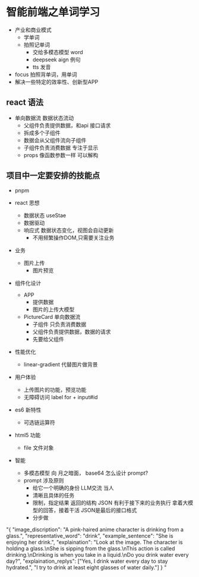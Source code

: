 # 智能前端之单词学习
- 产业和商业模式 
  - 学单词
  - 拍照记单词
    - 交给多模态模型 word
    - deepseek  aign 例句
    - tts  发音
- focus
  拍照背单词，用单词
- 解决一些特定的效率性、创新型APP


<!-- - npm init vite
  vite 是工程化脚手架，构建工具
- npm i 慢了点
  react... 项目依赖
  npm config get registry 看源
  npm config set registry https://registry.npmmirror.com
  将 npm 的默认包镜像源切换为国内的 npmmirror 镜像（又称为 淘宝 NPM 镜像），这个操作非常常见，尤其在中国大陆地区，可以显著提高 npm install 的下载速度。

  pnpm 代替npm
  不同的项目中 重复去安装了react
  react 等包放到一个地方，如果之前安装过，链接，只需要安装一次
  npm install -g pnpm   全局安装pnpm
  pnpm --version  版本号 -->


## react 语法
- 单向数据流
  数据状态流动
  - 父组件负责提供数据，和api 接口请求
  - 拆成多个子组件 
  - 数据会从父组件流向子组件
  - 子组件负责消费数据   专注于显示
  - props
    <PictureCard 
    uploadImage={uploadImage}
    />
    像函数参数一样 可以解构 
## 项目中一定要安排的技能点
- pnpm
- react  思想
  - 数据状态 useStae
  - 数据驱动
  - 响应式 数据状态变化，视图会自动更新
    - 不用频繁操作DOM,只需要关注业务
- 业务
  - 图片上传
    - 图片预览
- 组件化设计
  - APP
    - 提供数据
    - 图片的上传大模型 
  - PictureCard
    单向数据流
    - 子组件 只负责消费数据
    - 父组件负责提供数据，数据的请求
    - 先要给父组件 
- 性能优化
  - linear-gradient 代替图片做背景
- 用户体验
  - 上传图片的功能，预览功能
  - 无障碍访问
     label for + input#id 
- es6 新特性
  - 可选链运算符
- html5 功能
  - file  文件对象
  
- 智能
  - 多模态模型 
    向 月之暗面， base64 
    怎么设计 prompt?
   - prompt 涉及原则
     - 给它一个明确的身份 LLM交流  当人
     - 清晰且具体的任务
     - 限制，指定结果 
       返回的结构 JSON
       有利于接下来的业务执行
       拿着大模型的回答，接着干活
       JSON是最后的接口格式
     - 分步做 


"{
  "image_discription": "A pink-haired anime character is drinking from a glass.",
  "representative_word": "drink",
  "example_sentence": "She is enjoying her drink.",
  "explaination": "Look at the image. The character is holding a glass.\nShe is sipping from the glass.\nThis action is called drinking.\nDrinking is when you take in a liquid.\nDo you drink water every day?",
  "explaination_replys": ["Yes, I drink water every day to stay hydrated.", "I try to drink at least eight glasses of water daily."]
}
"